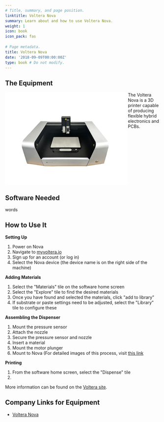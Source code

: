 ```yaml
---
# Title, summary, and page position.
linktitle: Voltera Nova
summary: Learn about and how to use Voltera Nova.
weight: 1
icon: book
icon_pack: fas

# Page metadata.
title: Voltera Nova
date: '2018-09-09T00:00:00Z'
type: book # Do not modify.
---
```


## The Equipment
<img src="/content/lab/voltera_nova/IMG_1448.JPG" align="left" width="400px"/>
The Voltera Nova is a 3D printer capable of producing flexible hybrid electronics and PCBs.

<br clear="left"/>

## Software Needed
words

## How to Use It
**Setting Up**
1. Power on Nova
2. Navigate to [myvoltera.io](https://myvoltera.io/)
3. Sign up for an account (or log in)
4. Select the Nova device (the device name is on the right side of the machine)

**Adding Materials**
1. Select the "Materials" tile on the software home screen
2. Select the "Explore" tile to find the desired materials
3. Once you have found and selected the materials, click "add to library"
4. If substrate or paste settings need to be adjusted, select the "Library" tile to configure these

**Assembling the Dispenser**
1. Mount the pressure sensor
2. Attach the nozzle
3. Secure the pressure sensor and nozzle
4. Insert a material
5. Mount the motor plunger
6. Mount to Nova
(For detailed images of this process, visit [this link](https://docs.voltera.io/nova/getting-started/your-first-print-with-nova/2.-dispenser-assembly)

**Printing**
1. From the software home screen, select the "Dispense" tile
2. 
More information can be found on the [Voltera site](https://docs.voltera.io/nova/getting-started/welcome-to-nova).



## Company Links for Equipment
- [Voltera Nova](https://www.voltera.io/nova)
